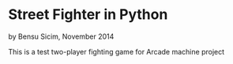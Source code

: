 # Street Fighter in Python
by Bensu Sicim, November 2014

This is a test two-player fighting game for Arcade machine project
